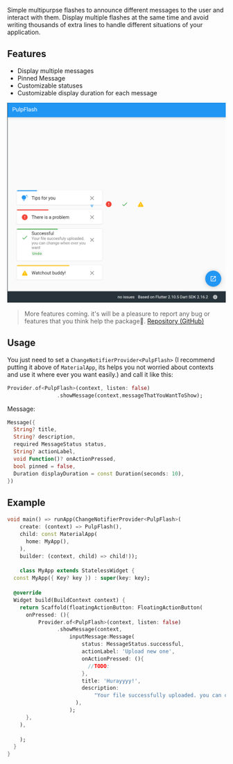 Simple multipurpse flashes to announce different messages to the user and interact with them.
Display multiple flashes at the same time and avoid writing thousands of extra lines to handle different situations of your application.

## Features

- Display multiple messages
- Pinned Message
- Customizable statuses
- Customizable display duration for each message


![screenshot](assets/screenshot.png)

> More features coming. it's will be a pleasure to report any bug or features that you think help the package💖. [Repository (GitHub)](https://github.com/HassanEm/pulp_flash)


## Usage

You just need to set a `ChangeNotifierProvider<PulpFlash>` (I recommend putting it above of `MaterialApp`, its helps you not worried about contexts and use it where ever you want easily.) and call it like this:
```dart
Provider.of<PulpFlash>(context, listen: false)
                .showMessage(context,messageThatYouWantToShow);
```
Message:
```dart
Message({
  String? title,
  String? description,
  required MessageStatus status,
  String? actionLabel,
  void Function()? onActionPressed,
  bool pinned = false,
  Duration displayDuration = const Duration(seconds: 10),
})
```


## Example

```dart
void main() => runApp(ChangeNotifierProvider<PulpFlash>(
    create: (context) => PulpFlash(),
    child: const MaterialApp(
      home: MyApp(),
    ),
    builder: (context, child) => child!));

    class MyApp extends StatelessWidget {
  const MyApp({ Key? key }) : super(key: key);

  @override
  Widget build(BuildContext context) {
    return Scaffold(floatingActionButton: FloatingActionButton(
      onPressed: (){
          Provider.of<PulpFlash>(context, listen: false)
                .showMessage(context,
                    inputMessage:Message(
                        status: MessageStatus.successful,
                        actionLabel: 'Upload new one',
                        onActionPressed: (){
                          //TODO: 
                        },
                        title: 'Hurayyyy!',
                        description:
                            "Your file successfully uploaded. you can change whenever you want in the account section.",
                      ),
                    );
      },
    ),
      
    );
  }
}
```